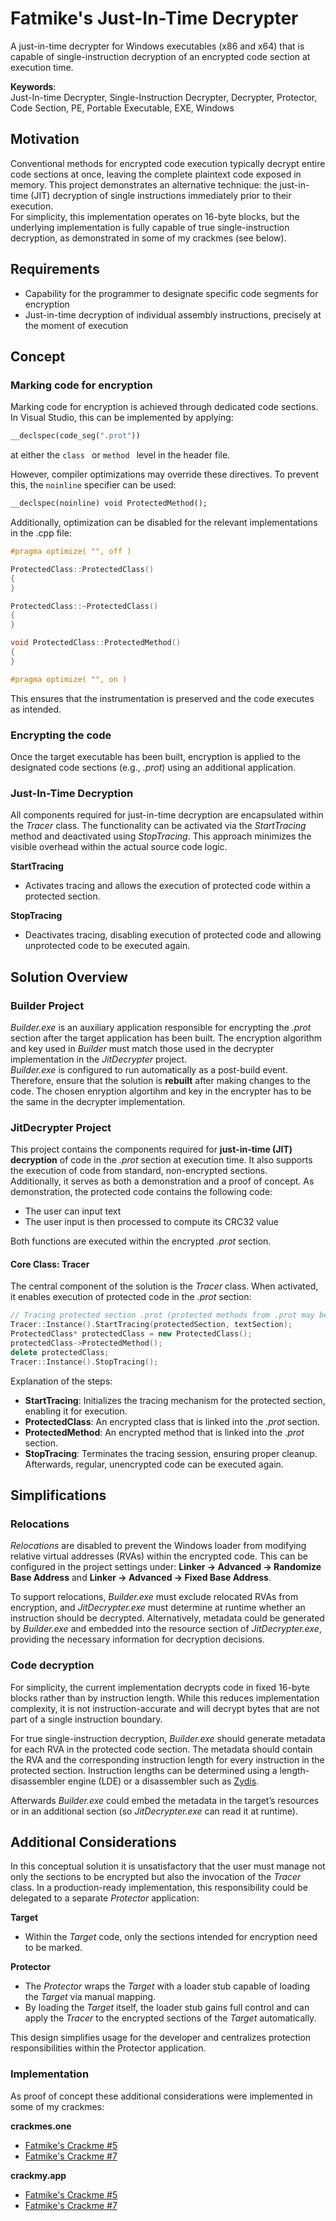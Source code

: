 # Fatmike's Just-In-Time Decrypter

A just-in-time decrypter for Windows executables (x86 and x64) that is capable of single-instruction decryption of an encrypted code section at execution time.    

**Keywords**:  
Just-In-time Decrypter, Single-Instruction Decrypter, Decrypter, Protector, Code Section, PE, Portable Executable, EXE, Windows

## Motivation

Conventional methods for encrypted code execution typically decrypt entire code sections at once, leaving the complete plaintext code exposed in memory. This project demonstrates an alternative technique: the just-in-time (JIT) decryption of single instructions immediately prior to their execution.  
For simplicity, this implementation operates on 16-byte blocks, but the underlying implementation is fully capable of true single-instruction decryption, as demonstrated in some of my crackmes (see below).

## Requirements

- Capability for the programmer to designate specific code segments for encryption
- Just-in-time decryption of individual assembly instructions, precisely at the moment of execution 

## Concept

### Marking code for encryption

Marking code for encryption is achieved through dedicated code sections. In Visual Studio, this can be implemented by applying:

```cpp
__declspec(code_seg(".prot"))
```
at either the ```class ``` or ```method ``` level in the header file.

However, compiler optimizations may override these directives. To prevent this, the ```noinline``` specifier can be used:

```cpp
__declspec(noinline) void ProtectedMethod();
```
Additionally, optimization can be disabled for the relevant implementations in the .cpp file:

```cpp
#pragma optimize( "", off )

ProtectedClass::ProtectedClass()
{
}

ProtectedClass::~ProtectedClass()
{
}

void ProtectedClass::ProtectedMethod()
{
}

#pragma optimize( "", on )
```
This ensures that the instrumentation is preserved and the code executes as intended.

### Encrypting the code

Once the target executable has been built, encryption is applied to the designated code sections (e.g., *.prot*) using an additional application.

### Just-In-Time Decryption

All components required for just-in-time decryption are encapsulated within the *Tracer* class. The functionality can be activated via the *StartTracing* method and deactivated using *StopTracing*. This approach minimizes the visible overhead within the actual source code logic.

**StartTracing**

- Activates tracing and allows the execution of protected code within a protected section.  
  
**StopTracing**

- Deactivates tracing, disabling execution of protected code and allowing unprotected code to be executed again.

## Solution Overview

### Builder Project

*Builder.exe* is an auxiliary application responsible for encrypting the *.prot* section after the target application has been built. The encryption algorithm and key used in *Builder* must match those used in the decrypter implementation in the *JitDecrypter* project.  
*Builder.exe* is configured to run automatically as a post-build event. Therefore, ensure that the solution is **rebuilt** after making changes to the code. The chosen enryption algortihm and key in the encrypter has to be the same in the decrypter implementation.

### JitDecrypter Project

This project contains the components required for **just-in-time (JIT) decryption** of code in the *.prot* section at execution time. It also supports the execution of code from standard, non-encrypted sections.  
Additionally, it serves as both a demonstration and a proof of concept. As demonstration, the protected code contains the following code:
- The user can input text
- The user input is then processed to compute its CRC32 value

Both functions are executed within the encrypted *.prot* section.  

#### Core Class: Tracer

The central component of the solution is the *Tracer* class. When activated, it enables execution of protected code in the *.prot* section:

```cpp
// Tracing protected section .prot (protected methods from .prot may be called)
Tracer::Instance().StartTracing(protectedSection, textSection);
ProtectedClass* protectedClass = new ProtectedClass();
protectedClass->ProtectedMethod();
delete protectedClass;
Tracer::Instance().StopTracing();
```
Explanation of the steps:
- **StartTracing**: Initializes the tracing mechanism for the protected section, enabling it for execution.
- **ProtectedClass**: An encrypted class that is linked into the *.prot* section.
- **ProtectedMethod**: An encrypted method that is linked into the *.prot* section.
- **StopTracing**: Terminates the tracing session, ensuring proper cleanup. Afterwards, regular, unencrypted code can be executed again.

## Simplifications

### Relocations

*Relocations* are disabled to prevent the Windows loader from modifying relative virtual addresses (RVAs) within the encrypted code.
This can be configured in the project settings under:
**Linker → Advanced → Randomize Base Address** and **Linker → Advanced → Fixed Base Address**.  

To support relocations, *Builder.exe* must exclude relocated RVAs from encryption, and *JitDecrypter.exe* must determine at runtime whether an instruction should be decrypted.
Alternatively, metadata could be generated by *Builder.exe* and embedded into the resource section of *JitDecrypter.exe*, providing the necessary information for decryption decisions.

### Code decryption

For simplicity, the current implementation decrypts code in fixed 16-byte blocks rather than by instruction length. While this reduces implementation complexity, it is not instruction-accurate and will decrypt bytes that are not part of a single instruction boundary.  

For true single-instruction decryption, *Builder.exe* should generate metadata for each RVA in the protected code section. The metadata should contain the RVA and the corresponding instruction length for every instruction in the protected section. Instruction lengths can be determined using a length-disassembler engine (LDE) or a disassembler such as [Zydis](https://github.com/zyantific/zydis).

Afterwards *Builder.exe* could embed the metadata in the target’s resources or in an additional section (so *JitDecrypter.exe* can read it at runtime).

## Additional Considerations

In this conceptual solution it is unsatisfactory that the user must manage not only the sections to be encrypted but also the invocation of the *Tracer* class. In a production-ready implementation, this responsibility could be delegated to a separate *Protector* application:

**Target**
  - Within the *Target* code, only the sections intended for encryption need to be marked.  
  
**Protector**
  - The *Protector* wraps the *Target* with a loader stub capable of loading the *Target* via manual mapping.
  - By loading the *Target* itself, the loader stub gains full control and can apply the *Tracer* to the encrypted sections of the *Target* automatically.  
  
  This design simplifies usage for the developer and centralizes protection responsibilities within the Protector application.

  ### Implementation

  As proof of concept these additional considerations were implemented in some of my crackmes:
  
**crackmes.one**
  - [Fatmike's Crackme #5](https://crackmes.one/crackme/66ca5b91b899a3b9dd02af52)
  - [Fatmike's Crackme #7](https://crackmes.one/crackme/67814b594d850ac5f7dc4fc9)  
  
**crackmy.app**
  - [Fatmike's Crackme #5](https://crackmy.app/crackmes/fatmike-s-crackme-5-by-fatmike-46575)
  - [Fatmike's Crackme #7](https://crackmy.app/crackmes/fatmike-s-crackme-7-2025-2634)
